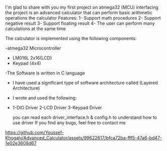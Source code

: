 I'm glad to share with you my first project on atmega32 (MCU) interfacing
the project is an advanced calculator that can perform basic arithmetic operations
the calculator Features:
1- Support math procedures 
2- Support negative result
3- Support floating result
4- The user can perform many calculations at the same time

The calculator is implemented using the following components:

-atmega32 Microcontroller
- LM016L 2x16(LCD)
- Keypad (4x4)

-The Software is written in C language
- I have used a significant type of software architecture called (Layered Architecture)

- I wrote and used the following:
- 
  1-DIO Driver
  2-LCD Driver
  3-Keypad Driver
  
  you can read each driver_interface.h & config.h to understand how to use driver
  If you find any bugs, feel free to contact me


https://github.com/Youssef-Khogaly/Advanced_Calculator/assets/99622617/bfca72ba-fff5-47a6-bd47-1e02e3608d67

